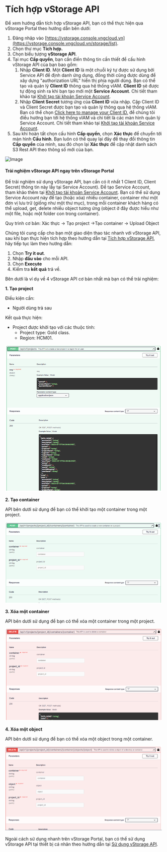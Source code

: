 # Tích hợp vStorage API

Để xem hướng dẫn tích hợp vStorage API, bạn có thể thực hiện qua vStorage Portal theo hướng dẫn bên dưới: 

1. Đăng nhập vào [https://vstorage.console.vngcloud.vn](https://vstorage.console.vngcloud.vn/storage/list).
2. Chọn thư mục **Tích hợp.**
3. Chọn biểu tượng **vStorage API**.
4. Tại mục **Cấp quyền**, bạn cần điền thông tin cần thiết để cấu hình vStorage API của bạn bao gồm:
   1. Nhập **Client ID**. Một **Client ID** là một chuỗi ký tự được sử dụng bởi Service API để định danh ứng dụng, đồng thời cũng được dùng để xây dựng "authorization URL" hiển thị phía người dùng. Bạn có thể tạo và quản lý **Client ID** thông qua hệ thống vIAM. **Client ID** sẽ được tự động sinh ra khi bạn tạo mới một **Service Account**. Chi tiết tham khảo tại [Khởi tạo tài khoản Service Account](https://docs.vngcloud.vn/vng-cloud-document/vn/vstorage/object-storage/vstorage-hcm03/quan-ly-truy-cap/quan-ly-tai-khoan-truy-cap-vstorage/tai-khoan-service-account/khoi-tao-tai-khoan-service-account).
   2. Nhập **Client Secret** tương ứng của **Client ID** vừa nhập. Cặp Client ID và Client Secret được bạn tạo và quản lý thông qua hệ thống vIAM. Bạn có thể chọn [Click here to manage your Client ID.](https://hcm-3.console.vngcloud.vn/iam/service-accounts) để chúng tôi điều hướng bạn tới hệ thống vIAM và chi tiết là các màn hình quản lý Service Account. Chi tiết tham khảo tại [Khởi tạo tài khoản Service Account](https://docs.vngcloud.vn/vng-cloud-document/vn/vstorage/object-storage/vstorage-hcm03/quan-ly-truy-cap/quan-ly-tai-khoan-truy-cap-vstorage/tai-khoan-service-account/khoi-tao-tai-khoan-service-account).
5. Sau khi hoàn tất chọn cấu hình **Cấp quyền**, chọn **Xác thực** để chuyển tới màn hình **Cấu hình**. Bạn luôn có thể quay lại đây để thay đổi thông tin **Cấp quyền** của mình, sau đó chọn lại **Xác thực** để cập nhật danh sách S3 Rest API theo thông số mới của bạn. 

![Image](https://github.com/vngcloud/docs/blob/main/Vietnamese/.gitbook/assets/Tich_hop_vStorage_API.gif?raw=true)

#### Trải nghiệm vStorage API ngay trên vStorage Portal 

Để trải nghiệm sử dụng vStorage API, bạn cần có ít nhất 1 Client ID, Client Secret( thông tin này lấy tại Service Account). Để tạo Service Account, tham khảo thêm tại [Khởi tạo tài khoản Service Account](https://docs.vngcloud.vn/vng-cloud-document/vn/vstorage/object-storage/vstorage-hcm03/quan-ly-truy-cap/quan-ly-tai-khoan-truy-cap-vstorage/tai-khoan-service-account/khoi-tao-tai-khoan-service-account). Bạn có thể sử dụng Service Account này để tạo (hoặc xóa) nhiều container, container như một đơn vị lưu trữ (giống như một thư mục), trong mỗi container khách hàng có thể upload, get, delete nhiều object tương ứng (object ở đây được hiểu như một file, hoặc một folder con trong container).

Quy trình cơ bản: Xác thực -> Tạo project ->Tạo container -> Upload Object

Chúng tôi cung cấp cho bạn một giao diện thao tác nhanh với vStorage API, sau khi bạn thực hiện tích hợp theo hướng dẫn tại [Tích hợp vStorage API](https://docs.vngcloud.vn/vng-cloud-document/vn/vstorage/object-storage/vstorage-hcm03/api-developers/vstorage-api/tich-hop-vstorage-api), hãy tiếp tục làm theo hướng dẫn: 

1. Chọn **Try it out**.
2. Nhập **đầu vào** cho mỗi API.
3. Chọn **Execute**
4. Kiểm tra **kết quả** trả về.

Bên dưới là ví dụ về 4 vStorage API cơ bản nhất mà bạn có thể trải nghiệm:

**1. Tạo project**

Điều kiện cần:

* Người dùng trả sau

Kết quả thực hiện:

* Project được khởi tạo với các thuộc tính: 
  * Project type: Gold class.
  * Region: HCM01.

![Image](https://github.com/vngcloud/docs/blob/main/Vietnamese/.gitbook/assets/image%20(549).png?raw=true)

**2. Tạo container**

API bên dưới sử dụng để bạn có thể khởi tạo một container trong một project.

![Image](https://github.com/vngcloud/docs/blob/main/Vietnamese/.gitbook/assets/image%20(550).png?raw=true)

**3. Xóa một container**

API bên dưới sử dụng để bạn có thể xóa một container trong một project.

![Image](https://github.com/vngcloud/docs/blob/main/Vietnamese/.gitbook/assets/image%20(551).png?raw=true)

**4. Xóa một object**

API bên dưới sử dụng để bạn có thể xóa một object trong một container.

![Image](https://github.com/vngcloud/docs/blob/main/Vietnamese/.gitbook/assets/image%20(552).png?raw=true)

Ngoài cách sử dụng nhanh trên vStorage Portal, bạn có thể sử dụng vStorage API tại thiết bị cá nhân theo hướng dẫn tại [Sử dụng vStorage API](https://docs.vngcloud.vn/vng-cloud-document/vn/vstorage/object-storage/vstorage-hcm03/api-developers/vstorage-api/su-dung-vstorage-api).

